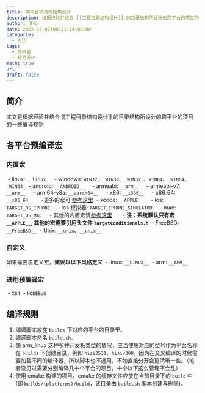 ```yaml
---
title: 跨平台项目的结构设计
description: 根据经验并结合 [[工程目录结构设计]] 的目录结构所设计的跨平台的项目的一些编译规则
author: 清松
date: 2022-12-07T00:21:14+08:00
categories:
  - 方法
tags:
  - 跨平台
  - 规范设计
math: true
url: 
draft: false
---
```

## 简介
本文是根据经验并结合 [[工程目录结构设计]] 的目录结构所设计的跨平台的项目的一些编译规则

## 各平台预编译宏

### 内置宏

 - linux: `__linux__`
 - windows: `WIN32`、`_WIN32`、`_WIN32_`、`WIN64`、`_WIN64`、`_WIN64_`
 - android: `__ANDROID__`
    - armeabi: `__arm__`
    - armeabi-v7: `__arm__`
    - arm64-v8a: `__aarch64__`
    - x86: `__i386__`
    - x86\_64: `__x86_64__`
    -更多的宏可 [参考这里](https://developer.android.com/ndk/guides/cpu-features?hl=zh-cn)
 - xcode: `__APPLE__`
    - ios: `TARGET_OS_IPHONE`
    - ios 模拟器: `TARGET_IPHONE_SIMULATOR`
    - mac: `TARGET_OS_MAC`
    - 其他的内置宏请[参考这里](https://www.jianshu.com/p/b342ad05386a)  
    - **注：系统默认只有宏 `__APPLE__`, 其他的宏需要引用头文件 `TargetConditionals.h`**
 - FreeBSD: `__FreeBSD__`
 - Unix: `__unix`、`__unix__`

### 自定义

如果需要自定义宏，**建议以以下风格定义**
 - linux: `__LINUX__`
 - arm: `__ARM__`
  
### 通用预编译宏

 - `X64`
 - `NODEBUG`

## 编译规则

1.  编译脚本放在 `builds` 下对应的平台的目录里。
2.  编译脚本命名 `build.sh`。
3.  像 arm_linux 这种多种开发板类型的情况，应当使用对应的型号作为平台名称在 `builds` 下创建目录，例如 `hisi3531`、`hisiv300`。因为在交叉编译的时候需要加载不同的编译器，所以脚本也不通用，不如直接分开会更清晰一些。（笔者没见过需要分别编译几十个平台的项目，十个以下这么管理不会乱）
4.  使用 cmake 构建的项目，cmake 的缓存文件应放在当前目录下的 `build` 中 (即 `builds/(platforms)/build`，该目录由 `build.sh` 脚本创建与删除)。

